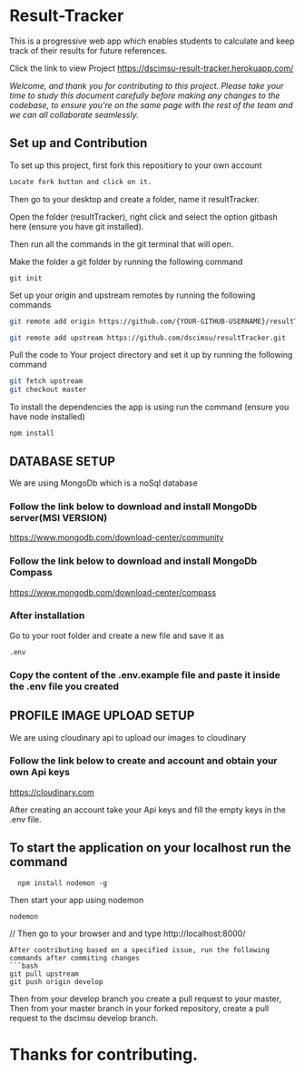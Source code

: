 # Result-Tracker
This is a progressive web app which enables students to calculate and keep track of their results for future references.

Click the link to view Project https://dscimsu-result-tracker.herokuapp.com/

*Welcome, and thank you for contributing to this project. Please take your time to study this document carefully before making any changes to the codebase, to ensure you're on the same page with the rest of the team and we can all collaborate seamlessly.* 

## Set up and Contribution
To set up this project, first fork this repositiory to your own account
```bash
Locate fork button and click on it.
```
Then go to your desktop and create a folder, name it resultTracker.

Open the folder (resultTracker), right click and select the option gitbash here (ensure you have git installed).

Then run all the commands in the git terminal that will open.

Make the folder a git folder by running the following command
```
git init
```
Set up your origin and upstream remotes by running the following commands
```bash
git remote add origin https://github.com/{YOUR-GITHUB-USERNAME}/resultTracker.git

git remote add upstream https://github.com/dscimsu/resultTracker.git

```

Pull the code to Your project directory and set it up by running the following command
```bash
git fetch upstream
git checkout master
```
To install the dependencies the app is using run the command (ensure you have node installed)
```
npm install
```
## DATABASE SETUP
We are using MongoDb which is a noSql database

### Follow the link below to  download and install MongoDb server(MSI VERSION)
https://www.mongodb.com/download-center/community

### Follow the link below to download and install MongoDb Compass
https://www.mongodb.com/download-center/compass

### After installation 
Go to your root folder and create a new file and save it as
```
.env
```
### Copy the content of the .env.example file and paste it inside the .env file you created

## PROFILE IMAGE UPLOAD SETUP
We are using cloudinary api to upload our images to cloudinary

### Follow the link below to create and account and obtain your own Api keys
https://cloudinary.com

After creating an account take your Api keys and fill the empty keys in the .env file.


## To start the application on your localhost run the command

```
  npm install nodemon -g
```
 Then start your app using nodemon 
 ```
 nodemon
 ```
// Then go to your browser and and type http://localhost:8000/ 
```
After contributing based on a specified issue, run the following commands after commiting changes
```bash
git pull upstream
git push origin develop

```
Then from your develop branch you create a pull request to your master,
Then from your master branch in your forked repository, create a pull request to the 
dscimsu develop branch.

# Thanks for contributing.
